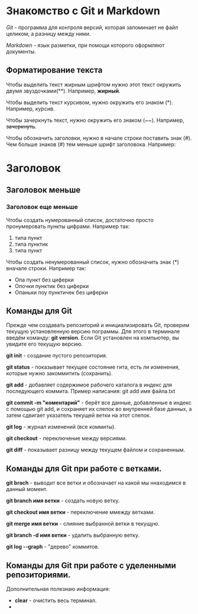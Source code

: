 # Знакомство с Git и Markdown

*Git* - программа для контроля версий, которая запоминает не файл целиком, а разницу между ними.

*Markdown* - язык разметки, при помощи которого оформляют документы.

## Форматирование текста

Чтобы выделить текст жирным шрифтом нужно этот текст окружить двумя звуздочками(**). Например, **жирный**.

Чтобы выделить текст курсивом, нужно окружить его знаком (*). Например, *курсив*.

Чтобы зачеркнуть текст, нужно окружить его знаком (~~). Например, ~~зачеркнуть~~.

Чтобы обозначить заголовки, нужно в начале строки поставить знак (#). Чем больше знаков (#) тем меньше шрифт заголовока. Например:
# Заголовок
## Заголовок меньше
### Заголовок еще меньше

Чтобы создать нумерованный список, достаточно просто пронумеровать пункты цифрами. Например так:
1. типа пункт
2. типа пунктик
3. типа пункт

Чтобы создать ненумерованный список, нужно обозначить знак (*) вначале строки. Например так:
* Опа пункт без циферки
* Опочки пунктик без циферки
* Опаньки поу пунктичек без циферки

## Команды для Git

Прежде чем создавать репозиторий и инициализировать Git, проверим текущую установленную
версию пограммы. Для этого в терминале введём команду: **git version**. Если Git установлен на компьютер, вы увидите его текущую версию.

**git init** - создание пустого репозитория.

**git status** - показывает текущее состояние гита, есть
ли изменения, которые нужно закоммитить
(сохранить).

**git add** - добавляет содержимое рабочего каталога
в индекс для последующего коммита. Пример написания: git add имя файла.txt

**git commit -m "коментарий"** - берёт все данные, добавленные в индекс с помощью git add, и сохраняет их слепок во внутренней базе данных, а затем сдвигает указатель текущей ветки на этот слепок.

**git log** - журнал изменений (все коммиты).

**git checkout** - переключение между версиями.

**git diff** - показывает разницу между текущем файлом и сохраненным.

## Команды для Git при работе с ветками.

**git brach** - выводит все ветки и обозначает на какой мы ннаходимся в данный момент.

**git branch имя ветки** - создать новую ветку.

**git checkout имя ветки** - переключение ммежду ветками.

**git merge имя ветки** - слияние выбранной ветки в текущую.

**git branch -d имя ветки** - удалить выбранную ветку.

**git log --graph** - "дерево" коммитов.

## Команды для Git при работе с уделенными репозиториями.

Дополнительная полезнаю информация: 
* **clear** - очистить весь терминал.
* 